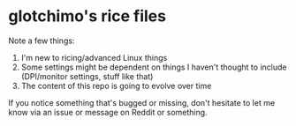 # glotchimo's rice files

Note a few things:
1. I'm new to ricing/advanced Linux things
2. Some settings might be dependent on things I haven't thought to include (DPI/monitor settings, stuff like that)
3. The content of this repo is going to evolve over time

If you notice something that's bugged or missing, don't hesitate to let me know via an issue or message on Reddit or something.
